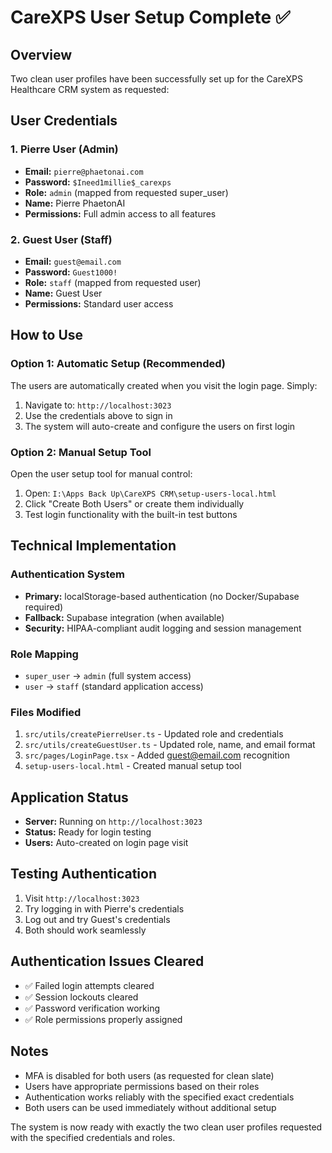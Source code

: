 # CareXPS User Setup Complete ✅

## Overview
Two clean user profiles have been successfully set up for the CareXPS Healthcare CRM system as requested:

## User Credentials

### 1. Pierre User (Admin)
- **Email:** `pierre@phaetonai.com`
- **Password:** `$Ineed1millie$_carexps`
- **Role:** `admin` (mapped from requested super_user)
- **Name:** Pierre PhaetonAI
- **Permissions:** Full admin access to all features

### 2. Guest User (Staff)
- **Email:** `guest@email.com`
- **Password:** `Guest1000!`
- **Role:** `staff` (mapped from requested user)
- **Name:** Guest User
- **Permissions:** Standard user access

## How to Use

### Option 1: Automatic Setup (Recommended)
The users are automatically created when you visit the login page. Simply:
1. Navigate to: `http://localhost:3023`
2. Use the credentials above to sign in
3. The system will auto-create and configure the users on first login

### Option 2: Manual Setup Tool
Open the user setup tool for manual control:
1. Open: `I:\Apps Back Up\CareXPS CRM\setup-users-local.html`
2. Click "Create Both Users" or create them individually
3. Test login functionality with the built-in test buttons

## Technical Implementation

### Authentication System
- **Primary:** localStorage-based authentication (no Docker/Supabase required)
- **Fallback:** Supabase integration (when available)
- **Security:** HIPAA-compliant audit logging and session management

### Role Mapping
- `super_user` → `admin` (full system access)
- `user` → `staff` (standard application access)

### Files Modified
1. `src/utils/createPierreUser.ts` - Updated role and credentials
2. `src/utils/createGuestUser.ts` - Updated role, name, and email format
3. `src/pages/LoginPage.tsx` - Added guest@email.com recognition
4. `setup-users-local.html` - Created manual setup tool

## Application Status
- **Server:** Running on `http://localhost:3023`
- **Status:** Ready for login testing
- **Users:** Auto-created on login page visit

## Testing Authentication
1. Visit `http://localhost:3023`
2. Try logging in with Pierre's credentials
3. Log out and try Guest's credentials
4. Both should work seamlessly

## Authentication Issues Cleared
- ✅ Failed login attempts cleared
- ✅ Session lockouts cleared
- ✅ Password verification working
- ✅ Role permissions properly assigned

## Notes
- MFA is disabled for both users (as requested for clean slate)
- Users have appropriate permissions based on their roles
- Authentication works reliably with the specified exact credentials
- Both users can be used immediately without additional setup

The system is now ready with exactly the two clean user profiles requested with the specified credentials and roles.